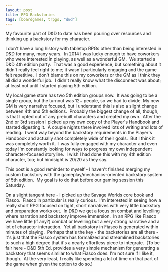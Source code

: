 ```yaml
---
layout: post
title: RPG Backstories
tags: [boardgames, trpgs, "d&d"]
---
```


My favourite part of D&amp;D to date has been pouring over resources and thinking up a backstory for my character.

I don't have a long history with tabletop RPGs other than being interested in D&amp;D for many, many years.  In 2014 I was lucky enough to have coworkers who were interested in playing, as well as a wonderful GM.  We started a D&amp;D 4th edition party.  That was a good experience, but something about it didn't really feel right to me; it wasn't particularly engaging and the game felt repetitive.  I don't blame this on my coworkers or the GM as I think they all did a wonderful job.  I didn't really know what the disconnect was about; at least not until I started playing 5th edition.

My local game store has two 5th edition groups now.  It was going to be a single group, but the turnout was 12+ people, so we had to divide. My new GM is very narrative focused, but I understand this is also a slight change between 4th and 5th editions.  Probably the biggest change of all, though, is that I opted out of any prebuilt characters and created my own.  After the 2nd or 3rd session I picked up my own copy of the Player's Handbook and started digesting it.  A couple nights there involved lots of writing and lots of reading.  I went way beyond the backstory requirements in the Player's Handbook and actually shot completely wide of their goals.  But I think it was completely worth it.  I was fully engaged with my character and even today I'm constantly looking for ways to progress my own independent character-focused storyline.  I wish I had done this with my 4th edition character, too; but hindsight is 20/20 as they say.

This post is a good reminder to myself - I haven't finished merging my custom backstory with the gameplay/mechanics-oriented backstory system of 5th edition.  My goal is to do that before our gaming session this Saturday.

On a slight tangent here - I picked up the Savage Worlds core book and Fiasco.  Fiasco in particular is really curious.  I'm interested in seeing how a really short RPG focused on tight, short narratives with very little backstory and preparation works out.  In D&amp;D we get a focus on combat and levelling where narration and backstory improve immersion.  In an RPG like Fiasco we have little (if any?) combat or levelling but a very strong narrative and a lot of character interaction.  Yet all backstory in Fiasco is generated within minutes of playing.  Perhaps that's the key - the backstories are all there - it's just that the Fiasco system has formalized and streamlined backstories to such a high degree that it's a nearly effortless piece to integrate.  (To be fair here - D&amp;D 5th Ed. provides a very simple mechanism for generating a backstory that seems similar to what Fiasco does. I'm not sure if I like it, though.  At the very least, I really like spending a lot of time on that part of the game when given the option to do so.)